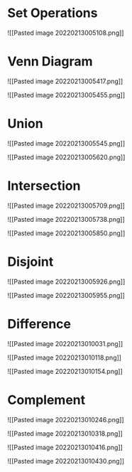 # Set Operations

![[Pasted image 20220213005108.png]]

# Venn Diagram

![[Pasted image 20220213005417.png]]

![[Pasted image 20220213005455.png]]

# Union

![[Pasted image 20220213005545.png]]


![[Pasted image 20220213005620.png]]

# Intersection


![[Pasted image 20220213005709.png]]

![[Pasted image 20220213005738.png]]

![[Pasted image 20220213005850.png]]


# Disjoint

![[Pasted image 20220213005926.png]]


![[Pasted image 20220213005955.png]]


# Difference

![[Pasted image 20220213010031.png]]


![[Pasted image 20220213010118.png]]

![[Pasted image 20220213010154.png]]

# Complement

![[Pasted image 20220213010246.png]]

![[Pasted image 20220213010318.png]]

![[Pasted image 20220213010416.png]]

![[Pasted image 20220213010430.png]]



